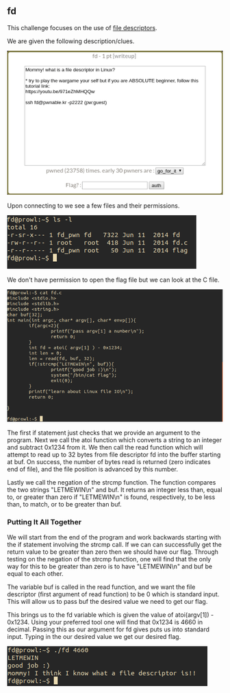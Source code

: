 ## fd

This challenge focuses on the use of [file descriptors](https://en.wikipedia.org/wiki/File_descriptor).

We are given the following description/clues.

![Description](/Toddlers_Bottle/fd/Images/fd_description.png)

Upon connecting to we see a few files and their permissions.

![Files](/Toddlers_Bottle/fd/Images/files_and_permissions.png)

We don't have permission to open the flag file but we can look at the C file.

![C File](/Toddlers_Bottle/fd/Images/fd_c_file.png)

The first if statement just checks that we provide an argument to the program. Next we call the atoi function which converts a string to an integer and subtract 0x1234 from it. We then call the read function which will attempt to read up to 32 bytes from file descriptor fd into the buffer starting at buf. On success, the number of bytes read is returned (zero indicates end of file), and the file position is advanced by this number.

Lastly we call the negation of the strcmp function. The function compares the two strings "LETMEWIN\n" and buf. It returns an integer less than, equal to, or greater than zero if "LETMEWIN\n" is found, respectively, to be less than, to match, or to be greater than buf.

### Putting It All Together

We will start from the end of the program and work backwards starting with the if statement involving the strcmp call. If we can can successfully get the return value to be greater than zero then we should have our flag. Through testing on the negation of the strcmp function, one will find that the only way for this to be greater than zero is to have "LETMEWIN\n" and buf be equal to each other.

The variable buf is called in the read function, and we want the file descriptor (first argument of read function) to be 0 which is standard input. This will allow us to pass buf the desired value we need to get our flag.

This brings us to the fd variable which is given the value of atoi(argv[1]) - 0x1234. Using your preferred tool one will find that 0x1234 is 4660 in decimal. Passing this as our argument for fd gives puts us into standard input. Typing in the our desired value we get our desired flag.

![flag](/Toddlers_Bottle/fd/Images/Clean_format.png)
